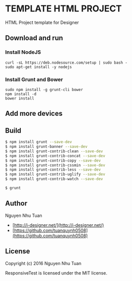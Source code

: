 # TEMPLATE HTML PROJECT

HTML Project template for Designer

## Download and run
### Install NodeJS
```
curl -sL https://deb.nodesource.com/setup | sudo bash -
sudo apt-get install -y nodejs
```
### Install Grunt and Bower
```
sudo npm install -g grunt-cli bower
npm install -d
bower install
```

## Add more devices

## Build

```bash
$ npm install grunt --save-dev
$ npm install grunt-banner --save-dev
$ npm install grunt-contrib-clean --save-dev
$ npm install grunt-contrib-concat --save-dev
$ npm install grunt-contrib-copy --save-dev
$ npm install grunt-contrib-cssmin --save-dev
$ npm install grunt-contrib-less --save-dev
$ npm install grunt-contrib-uglify --save-dev
$ npm install grunt-contrib-watch --save-dev
```

```bash
$ grunt
```

## Author

Nguyen Nhu Tuan
* [http://i-designer.net/](http://i-designer.net/)
* [https://github.com/tuanquynh0508](https://github.com/tuanquynh0508)

## License

Copyright (c) 2016 Nguyen Nhu Tuan

ResponsiveTest is licensed under the MIT license.
